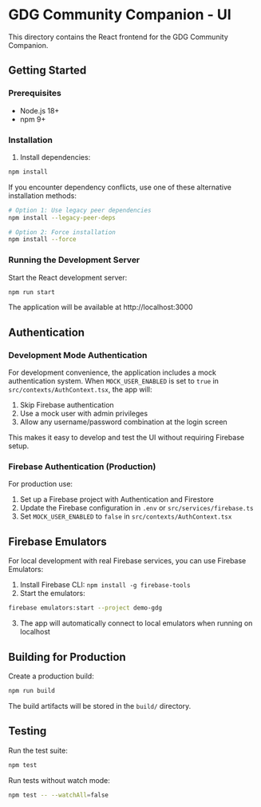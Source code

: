 # GDG Community Companion - UI

This directory contains the React frontend for the GDG Community Companion.

## Getting Started

### Prerequisites
- Node.js 18+ 
- npm 9+

### Installation

1. Install dependencies:
```bash
npm install
```

If you encounter dependency conflicts, use one of these alternative installation methods:
```bash
# Option 1: Use legacy peer dependencies
npm install --legacy-peer-deps

# Option 2: Force installation
npm install --force
```

### Running the Development Server

Start the React development server:
```bash
npm run start
```

The application will be available at http://localhost:3000

## Authentication

### Development Mode Authentication

For development convenience, the application includes a mock authentication system. When `MOCK_USER_ENABLED` is set to `true` in `src/contexts/AuthContext.tsx`, the app will:

1. Skip Firebase authentication
2. Use a mock user with admin privileges
3. Allow any username/password combination at the login screen

This makes it easy to develop and test the UI without requiring Firebase setup.

### Firebase Authentication (Production)

For production use:

1. Set up a Firebase project with Authentication and Firestore
2. Update the Firebase configuration in `.env` or `src/services/firebase.ts`
3. Set `MOCK_USER_ENABLED` to `false` in `src/contexts/AuthContext.tsx`

## Firebase Emulators

For local development with real Firebase services, you can use Firebase Emulators:

1. Install Firebase CLI: `npm install -g firebase-tools`
2. Start the emulators:
```bash
firebase emulators:start --project demo-gdg
```
3. The app will automatically connect to local emulators when running on localhost

## Building for Production

Create a production build:
```bash
npm run build
```

The build artifacts will be stored in the `build/` directory.

## Testing

Run the test suite:
```bash
npm test
```

Run tests without watch mode:
```bash
npm test -- --watchAll=false
```